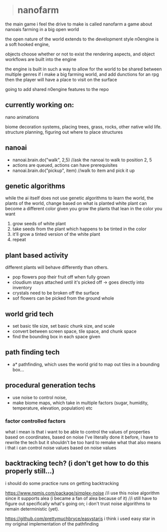 > # nanofarm
the main game i feel the drive to make is called nanofarm
a game about nanoais farming in a big open world

the open nature of the world extends to the development style
n0engine is a soft hooked engine, 

objects choose whether or not to exist
the rendering aspects, and object workflows are built into the engine

the engine is built in such a way to allow for the world to be shared between multiple genres
if i make a big farming world, and add dunctions for an rpg then 
the player will have a place to visit on the surface

going to add shared n0engine features to the repo

## currently working on:
nano animations

biome decoration systems, placing trees, grass, rocks, other native wild life.
structure planning, figuring out where to place structures

## nanoai 
   - nanoai.brain.do("walk", 2,5) //ask the nanoai to walk to position 2, 5
   - actions are queued, actions can have prerequisites
   - nanoai.brain.do("pickup", item) //walk to item and pick it up

## genetic algorithms
   while the ai itself does not use genetic algorithms to learn the world, 
   the plants of the world, change based on what is planted
   white plant can become a different color given you grow the plants that lean in the color you want
   1. grow seeds of white plant
   2. take seeds from the plant which happens to be tinted in the color
   3. it'll grow a tinted version of the white plant
   4. repeat 

## plant based activity
   different plants will behave differently than others.
   - pop flowers pop their fruit off when fully grown
   - cloudium stays attached until it's picked off -> goes directly into inventory
   - crystals need to be broken off the surface 
   - sof flowers can be picked from the ground whole

## world grid tech
   - set basic tile size, set basic chunk size, and scale
   - convert between screen space, tile space, and chunk space
   - find the bounding box in each space given

## path finding tech
   - a* pathfinding, which uses the world grid to map out tiles in a bounding box... 

## procedural generation techs
   - use noise to control noise, 
   - make biome maps, which take in multiple factors (sugar, humidity, temperature, elevation, population) etc   

### factor controlled factors
   what i mean is that i want to be able to control the values of properties based on coordinates, based on noise
   I've literally done it before, i have to rewrite the tech but it shouldn't be too hard to remake
   what that also means i that i can control noise values based on noise values

## backtracking tech? (i don't get how to do this properly still...)
   i should do some practice runs on getting backtracking

https://www.npmjs.com/package/simplex-noise 
//i use this noise algorithm since it supports alea (i became a fan of alea because of it)
//i still have to figure out specifically what's going on; i don't trust noise algorithms to remain deterministic (yet).

https://github.com/prettymuchbryce/easystarjs
i think i used easy star in my original implementation of the pathfinding

